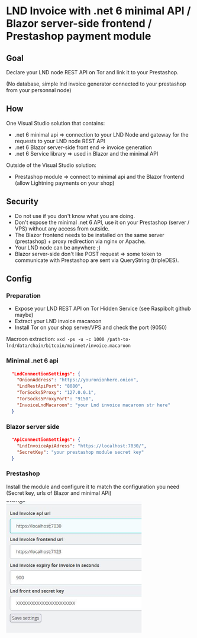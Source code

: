 
# LND Invoice with .net 6 minimal API / Blazor server-side frontend / Prestashop payment module

## Goal

Declare your LND node REST API on Tor and link it to your Prestashop.  

(No database, simple lnd invoice generator connected to your prestashop from your personnal node)

## How

One Visual Studio solution that contains:

* .net 6 minimal api => connection to your LND Node and gateway for the requests to your LND node REST API
* .net 6 Blazor server-side front end => invoice generation
* .net 6 Service library => used in Blazor and the minimal API

Outside of the Visual Studio solution:

* Prestashop module => connect to minimal api and the Blazor frontend (allow Lightning payments on your shop)

## Security

* Do not use if you don't know what you are doing.
* Don't expose the minimal .net 6 API, use it on your Prestashop (server / VPS) without any access from outside.
* The Blazor frontend needs to be installed on the same server (prestashop) + proxy redirection via nginx or Apache.
* Your LND node can be anywhere ;)
* Blazor server-side don't like POST request => some token to communicate with Prestashop are sent via QueryString (tripleDES).

## Config

### Preparation

* Expose your LND REST API on Tor Hidden Service (see Raspibolt github maybe)
* Extract your LND invoice macaroon
* Install Tor on your shop server/VPS and check the port (9050)

Macroon extraction:
```xxd -ps -u -c 1000 /path-to-lnd/data/chain/bitcoin/mainnet/invoice.macaroon```

### Minimal .net 6 api

```json
  "LndConnectionSettings": {
    "OnionAddress": "https://youronionhere.onion",
    "LndRestApiPort": "8080",
    "TorSocks5Proxy": "127.0.0.1",
    "TorSocks5ProxyPort": "9150",
    "InvoiceLndMacaroon": "your Lnd invoice macaroon str here"
  }
```

### Blazor server side

```json
  "ApiConnectionSettings": {
    "LndInvoiceApiAdress": "https://localhost:7030/",
    "SecretKey": "your prestashop module secret key"
  }

```

### Prestashop

Install the module and configure it to match the configuration you need (Secret key, urls of Blazor and minimal APi)

![prestaconfig.jpg](prestaconfig.jpg)
